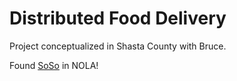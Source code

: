 # Distributed Food Delivery 

Project conceptualized in Shasta County with Bruce.

Found [SoSo](https://southernsolidarity.org/) in NOLA!
